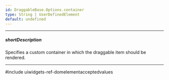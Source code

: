 ```yaml
---
id: DraggableBase.Options.container
type: String | UserDefinedElement
default: undefined
---
```

---
##### shortDescription
Specifies a custom container in which the draggable item should be rendered.

---
#include uiwidgets-ref-domelementacceptedvalues
